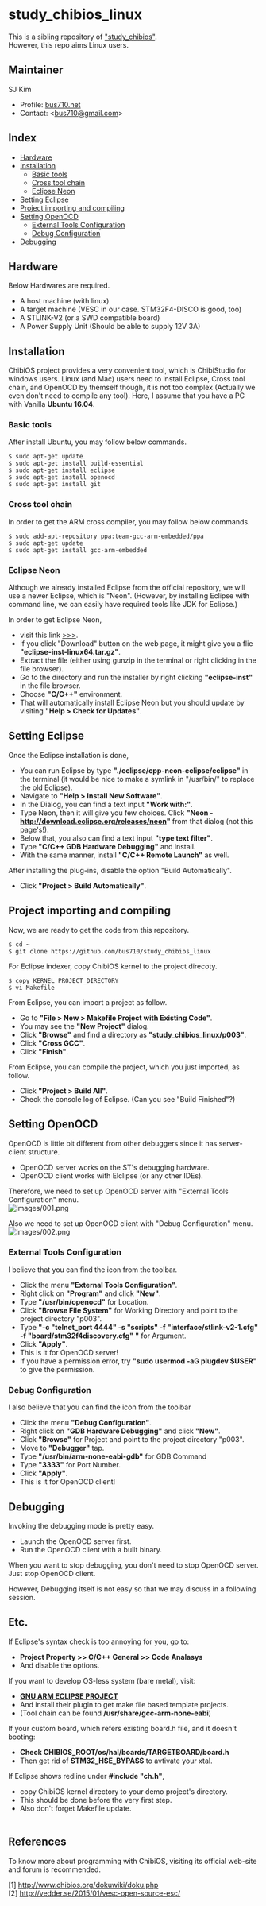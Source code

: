 # study_chibios_linux
   
This is a sibling repository of ["study_chibios"](https://github.com/bus710/study_chibios).  
However, this repo aims Linux users.
  
## Maintainer
  
SJ Kim  
- Profile: [bus710.net](http://bus710.net)  
- Contact: <<bus710@gmail.com>>  
   
## Index

- [Hardware](#Hardware)
- [Installation](#installation)
	- [Basic tools](#basic-tools)
	- [Cross tool chain](#cross-tool-chain)
	- [Eclipse Neon](#eclipse-neon)
- [Setting Eclipse](#setting-eclipse)
- [Project importing and compiling](#project-importing-and-compiling)
- [Setting OpenOCD](#setting-openocd)
	- [External Tools Configuration](#external-tools-configuration)
	- [Debug Configuration](#debug-configuration)
- [Debugging](#debugging)

## Hardware

Below Hardwares are required.
- A host machine (with linux)
- A target machine (VESC in our case. STM32F4-DISCO is good, too)
- A STLINK-V2 (or a SWD compatible board)
- A Power Supply Unit (Should be able to supply 12V 3A)

## Installation
  
ChibiOS project provides a very convenient tool, which is ChibiStudio for windows users. Linux (and Mac) users need to install Eclipse, Cross tool chain, and OpenOCD by themself though, it is not too complex (Actually we even don't need to compile any tool). Here, I assume that you have a PC with Vanilla **Ubuntu 16.04**.   

### Basic tools

After install Ubuntu, you may follow below commands.

```
$ sudo apt-get update
$ sudo apt-get install build-essential
$ sudo apt-get install eclipse
$ sudo apt-get install openocd
$ sudo apt-get install git
```

### Cross tool chain

In order to get the ARM cross compiler, you may follow below commands.
  
```
$ sudo add-apt-repository ppa:team-gcc-arm-embedded/ppa
$ sudo apt-get update
$ sudo apt-get install gcc-arm-embedded
```

### Eclipse Neon
  
Although we already installed Eclipse from the official repository, we will use a newer Eclipse, which is "Neon". (However, by installing Eclipse with command line, we can easily have required tools like JDK for Eclipse.)  
  
In order to get Eclipse Neon, 
- visit this link [>>>](http://www.eclipse.org/downloads/packages/eclipse-ide-cc-developers/neon2).  
- If you click "Download" button on the web page, it might give you a flie **"eclipse-inst-linux64.tar.gz"**. 
- Extract the file (either using gunzip in the terminal or right clicking in the file browser).  
- Go to the directory and run the installer by right clicking **"eclipse-inst"** in the file browser. 
- Choose **"C/C++"** environment.
- That will automatically install Eclipse Neon but you should update by visiting **"Help > Check for Updates"**.

## Setting Eclipse

Once the Eclipse installation is done, 
- You can run Eclipse by type **"./eclipse/cpp-neon-eclipse/eclipse"** in the terminal (it would be nice to make a symlink in "/usr/bin/" to replace the old Eclipse).
- Navigate to **"Help > Install New Software"**.  
- In the Dialog, you can find a text input **"Work with:"**. 
- Type Neon, then it will give you few choices. Click **"Neon - http://download.eclipse.org/releases/neon"** from that dialog (not this page's!).
- Below that, you also can find a text input **"type text filter"**.
- Type **"C/C++ GDB Hardware Debugging"** and install.
- With the same manner, install **"C/C++ Remote Launch"** as well.

After installing the plug-ins, disable the option "Build Automatically".
- Click **"Project > Build Automatically"**.
  
## Project importing and compiling
  
Now, we are ready to get the code from this repository.
  
```
$ cd ~
$ git clone https://github.com/bus710/study_chibios_linux
```

For Eclipse indexer, copy ChibiOS kernel to the project direcoty.

```
$ copy KERNEL PROJECT_DIRECTORY
$ vi Makefile
```

From Eclipse, you can import a project as follow.
- Go to **"File > New > Makefile Project with Existing Code"**.
- You may see the **"New Project"** dialog.
- Click **"Browse"** and find a directory as **"study_chibios_linux/p003"**.
- Click **"Cross GCC"**.
- Click **"Finish"**.

From Eclipse, you can compile the project, which you just imported, as follow.
- Click **"Project > Build All"**.
- Check the console log of Eclipse. (Can you see "Build Finished"?)

## Setting OpenOCD
  
OpenOCD is little bit different from other debuggers since it has server-client structure.  
- OpenOCD server works on the ST's debugging hardware.  
- OpenOCD client works with Elclipse (or any other IDEs).  
  
Therefore, we need to set up OpenOCD server with "External Tools Configuration" menu.  
![images/001.png](images/001.png)  
  
Also we need to set up OpenOCD client with "Debug Configuration" menu.   
![images/002.png](images/002.png)  

### External Tools Configuration  
  
I believe that you can find the icon from the toolbar.
- Click the menu **"External Tools Configuration"**.  
- Right click on **"Program"** and click **"New"**.
- Type **"/usr/bin/openocd"** for Location.
- Click **"Browse File System"** for Working Directory and point to the project directory "p003".
- Type **"-c "telnet_port 4444" -s "scripts" -f "interface/stlink-v2-1.cfg" -f "board/stm32f4discovery.cfg" "** for Argument.
- Click **"Apply"**.
- This is it for OpenOCD server!
- If you have a permission error, try **"sudo usermod -aG plugdev $USER"** to give the permission. 
  
### Debug Configuration
  
I also believe that you can find the icon from the toolbar
- Click the menu **"Debug Configuration"**.
- Right click on **"GDB Hardware Debugging"** and click **"New"**.
- Click **"Browse"** for Project and point to the project directory "p003".
- Move to **"Debugger"** tap.
- Type **"/usr/bin/arm-none-eabi-gdb"** for GDB Command
- Type **"3333"** for Port Number.
- Click **"Apply"**.
- This is it for OpenOCD client!
   
## Debugging
  
Invoking the debugging mode is pretty easy.  
- Launch the OpenOCD server first.
- Run the OpenOCD client with a built binary.

When you want to stop debugging, you don't need to stop OpenOCD server. Just stop OpenOCD client.  
  
However, Debugging itself is not easy so that we may discuss in a following session.  
  
## Etc.
  
If Eclipse's syntax check is too annoying for you, go to:  
- **Project Property >> C/C++ General >> Code Analasys**  
- And disable the options.  
  
If you want to develop OS-less system (bare metal), visit:  
- **[GNU ARM ECLIPSE PROJECT](http://gnuarmeclipse.github.io/)**  
- And install their plugin to get make file based template projects.  
- (Tool chain can be found **/usr/share/gcc-arm-none-eabi**)  

If your custom board, which refers existing board.h file, and it doesn't booting:  
- **Check CHIBIOS_ROOT/os/hal/boards/TARGETBOARD/board.h**  
- Then get rid of **STM32_HSE_BYPASS** to avtivate your xtal.

If Eclipse shows redline under **#include "ch.h"**,    
- copy ChibiOS kernel directory to your demo project's directory.  
- This should be done before the very first step.   
- Also don't forget Makefile update.  
  
## References

To know more about programming with ChibiOS, visiting its official web-site and forum is recommended.  
   
[1] http://www.chibios.org/dokuwiki/doku.php  
[2] http://vedder.se/2015/01/vesc-open-source-esc/  

